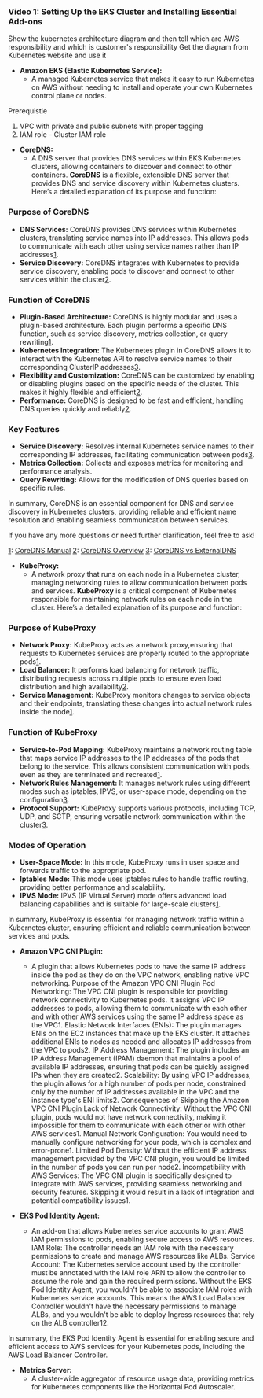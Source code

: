 ### Video 1: Setting Up the EKS Cluster and Installing Essential Add-ons
Show the kubernetes architecture diagram and then tell which are AWS responsibility and which is customer's responsibility
Get the diagram from Kubernetes website and use it

- **Amazon EKS (Elastic Kubernetes Service):**
  - A managed Kubernetes service that makes it easy to run Kubernetes on AWS without needing to install and operate your own Kubernetes control plane or nodes.

Prerequistie
1. VPC with private and public subnets with proper tagging
2. IAM role - Cluster IAM role


- **CoreDNS:**
  - A DNS server that provides DNS services within EKS Kubernetes clusters, allowing containers to discover and connect to other containers.
  **CoreDNS** is a flexible, extensible DNS server that provides DNS and service discovery within Kubernetes clusters. Here’s a detailed explanation of its purpose and function:

### Purpose of CoreDNS
- **DNS Services:** CoreDNS provides DNS services within Kubernetes clusters, translating service names into IP addresses. This allows pods to communicate with each other using service names rather than IP addresses[1](https://coredns.io/manual/toc/).
- **Service Discovery:** CoreDNS integrates with Kubernetes to provide service discovery, enabling pods to discover and connect to other services within the cluster[2](https://coredns.io/).

### Function of CoreDNS
- **Plugin-Based Architecture:** CoreDNS is highly modular and uses a plugin-based architecture. Each plugin performs a specific DNS function, such as service discovery, metrics collection, or query rewriting[1](https://coredns.io/manual/toc/).
- **Kubernetes Integration:** The Kubernetes plugin in CoreDNS allows it to interact with the Kubernetes API to resolve service names to their corresponding ClusterIP addresses[3](https://www.ansiblepilot.com/articles/coredns-vs-externaldns/).
- **Flexibility and Customization:** CoreDNS can be customized by enabling or disabling plugins based on the specific needs of the cluster. This makes it highly flexible and efficient[2](https://coredns.io/).
- **Performance:** CoreDNS is designed to be fast and efficient, handling DNS queries quickly and reliably[2](https://coredns.io/).

### Key Features
- **Service Discovery:** Resolves internal Kubernetes service names to their corresponding IP addresses, facilitating communication between pods[3](https://www.ansiblepilot.com/articles/coredns-vs-externaldns/).
- **Metrics Collection:** Collects and exposes metrics for monitoring and performance analysis.
- **Query Rewriting:** Allows for the modification of DNS queries based on specific rules.

In summary, CoreDNS is an essential component for DNS and service discovery in Kubernetes clusters, providing reliable and efficient name resolution and enabling seamless communication between services.

If you have any more questions or need further clarification, feel free to ask!

[1](https://coredns.io/manual/toc/): [CoreDNS Manual](https://coredns.io/manual/toc/)
[2](https://coredns.io/): [CoreDNS Overview](https://coredns.io/)
[3](https://www.ansiblepilot.com/articles/coredns-vs-externaldns/): [CoreDNS vs ExternalDNS](https://www.ansiblepilot.com/articles/coredns-vs-externaldns/)
- **KubeProxy:**
  - A network proxy that runs on each node in a Kubernetes cluster, managing networking rules to allow communication between pods and services.
  **KubeProxy** is a critical component of Kubernetes responsible for maintaining network rules on each node in the cluster. Here’s a detailed explanation of its purpose and function:

### Purpose of KubeProxy
- **Network Proxy:** KubeProxy acts as a network proxy,ensuring that requests to Kubernetes services are properly routed to the appropriate pods[1](https://kodekloud.com/blog/kube-proxy/).
- **Load Balancer:** It performs load balancing for network traffic, distributing requests across multiple pods to ensure even load distribution and high availability[2](https://zesty.co/finops-glossary/kubernetes-kube-proxy/).
- **Service Management:** KubeProxy monitors changes to service objects and their endpoints, translating these changes into actual network rules inside the node[1](https://kodekloud.com/blog/kube-proxy/).

### Function of KubeProxy
- **Service-to-Pod Mapping:** KubeProxy maintains a network routing table that maps service IP addresses to the IP addresses of the pods that belong to the service. This allows consistent communication with pods, even as they are terminated and recreated[1](https://kodekloud.com/blog/kube-proxy/).
- **Network Rules Management:** It manages network rules using different modes such as iptables, IPVS, or user-space mode, depending on the configuration[3](https://kubernetes.io/docs/reference/command-line-tools-reference/kube-proxy/).
- **Protocol Support:** KubeProxy supports various protocols, including TCP, UDP, and SCTP, ensuring versatile network communication within the cluster[3](https://kubernetes.io/docs/reference/command-line-tools-reference/kube-proxy/).

### Modes of Operation
- **User-Space Mode:** In this mode, KubeProxy runs in user space and forwards traffic to the appropriate pod.
- **Iptables Mode:** This mode uses iptables rules to handle traffic routing, providing better performance and scalability.
- **IPVS Mode:** IPVS (IP Virtual Server) mode offers advanced load balancing capabilities and is suitable for large-scale clusters[1](https://kodekloud.com/blog/kube-proxy/).

In summary, KubeProxy is essential for managing network traffic within a Kubernetes cluster, ensuring efficient and reliable communication between services and pods.

- **Amazon VPC CNI Plugin:**
  - A plugin that allows Kubernetes pods to have the same IP address inside the pod as they do on the VPC network, enabling native VPC networking.
  Purpose of the Amazon VPC CNI Plugin
Pod Networking: The VPC CNI plugin is responsible for providing network connectivity to Kubernetes pods. It assigns VPC IP addresses to pods, allowing them to communicate with each other and with other AWS services using the same IP address space as the VPC1.
Elastic Network Interfaces (ENIs): The plugin manages ENIs on the EC2 instances that make up the EKS cluster. It attaches additional ENIs to nodes as needed and allocates IP addresses from the VPC to pods2.
IP Address Management: The plugin includes an IP Address Management (IPAM) daemon that maintains a pool of available IP addresses, ensuring that pods can be quickly assigned IPs when they are created2.
Scalability: By using VPC IP addresses, the plugin allows for a high number of pods per node, constrained only by the number of IP addresses available in the VPC and the instance type's ENI limits2.
Consequences of Skipping the Amazon VPC CNI Plugin
Lack of Network Connectivity: Without the VPC CNI plugin, pods would not have network connectivity, making it impossible for them to communicate with each other or with other AWS services1.
Manual Network Configuration: You would need to manually configure networking for your pods, which is complex and error-prone1.
Limited Pod Density: Without the efficient IP address management provided by the VPC CNI plugin, you would be limited in the number of pods you can run per node2.
Incompatibility with AWS Services: The VPC CNI plugin is specifically designed to integrate with AWS services, providing seamless networking and security features. Skipping it would result in a lack of integration and potential compatibility issues1.

- **EKS Pod Identity Agent:**
  - An add-on that allows Kubernetes service accounts to grant AWS IAM permissions to pods, enabling secure access to AWS resources.
  IAM Role: The controller needs an IAM role with the necessary permissions to create and manage AWS resources like ALBs.
Service Account: The Kubernetes service account used by the controller must be annotated with the IAM role ARN to allow the controller to assume the role and gain the required permissions.
Without the EKS Pod Identity Agent, you wouldn't be able to associate IAM roles with Kubernetes service accounts. This means the AWS Load Balancer Controller wouldn't have the necessary permissions to manage ALBs, and you wouldn't be able to deploy Ingress resources that rely on the ALB controller12.

In summary, the EKS Pod Identity Agent is essential for enabling secure and efficient access to AWS services for your Kubernetes pods, including the AWS Load Balancer Controller.
- **Metrics Server:**
  - A cluster-wide aggregator of resource usage data, providing metrics for Kubernetes components like the Horizontal Pod Autoscaler.